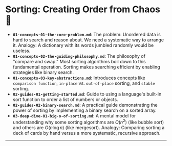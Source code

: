 # Sorting: Creating Order from Chaos 🧘


* **`01-concepts-01-the-core-problem.md`**: The problem: Unordered data is hard to search and reason about. We need a systematic way to arrange it. Analogy: A dictionary with its words jumbled randomly would be useless.
* **`01-concepts-02-the-guiding-philosophy.md`**: The philosophy of "compare and swap." Most sorting algorithms boil down to this fundamental operation. Sorting makes searching efficient by enabling strategies like binary search.
* **`01-concepts-03-key-abstractions.md`**: Introduces concepts like `comparison function`, `in-place` vs. `out-of-place` sorting, and `stable` sorting.
* **`02-guides-01-getting-started.md`**: Guide to using a language's built-in sort function to order a list of numbers or objects.
* **`02-guides-02-binary-search.md`**: A practical guide demonstrating the power of sorting by implementing a binary search on a sorted array.
* **`03-deep-dive-01-big-o-of-sorting.md`**: A mental model for understanding why some sorting algorithms are $O(n^2)$ (like bubble sort) and others are $O(n \log n)$ (like mergesort). Analogy: Comparing sorting a deck of cards by hand versus a more systematic, recursive approach.

---
